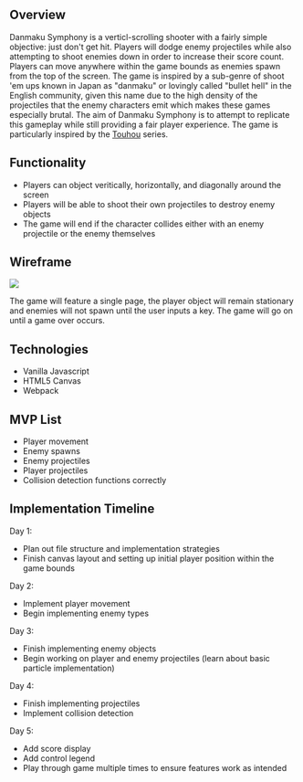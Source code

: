 ## Overview 

Danmaku Symphony is a verticl-scrolling shooter with a fairly simple objective: just don't get hit. Players will dodge enemy projectiles while also attempting to shoot enemies down in order to increase their score count. Players can move anywhere within the game bounds as enemies spawn from the top of the screen. The game is inspired by a sub-genre of shoot 'em ups known in Japan as "danmaku" or lovingly called "bullet hell" in the English community, given this name due to the high density of the projectiles that the enemy characters emit which makes these games especially brutal. The aim of Danmaku Symphony is to attempt to replicate this gameplay while still providing a fair player experience. The game is particularly inspired by the [Touhou](https://en.wikipedia.org/wiki/Touhou_Project) series. 

## Functionality

* Players can object veritically, horizontally, and diagonally around the screen
* Players will be able to shoot their own projectiles to destroy enemy objects
* The game will end if the character collides either with an enemy projectile or the enemy themselves

## Wireframe

![](https://i.imgur.com/TWFh1us.png)

The game will feature a single page, the player object will remain stationary and enemies will not spawn until the user inputs a key. The game will go on until a game over occurs. 

## Technologies
* Vanilla Javascript 
* HTML5 Canvas
* Webpack

## MVP List
* Player movement
* Enemy spawns
* Enemy projectiles
* Player projectiles 
* Collision detection functions correctly 

## Implementation Timeline
Day 1: 
* Plan out file structure and implementation strategies
* Finish canvas layout and setting up initial player position within the game bounds

Day 2:
* Implement player movement
* Begin implementing enemy types 

Day 3: 
* Finish implementing enemy objects
* Begin working on player and enemy projectiles (learn about basic particle implementation)

Day 4: 
* Finish implementing projectiles
* Implement collision detection

Day 5: 
* Add score display 
* Add control legend
* Play through game multiple times to ensure features work as intended
